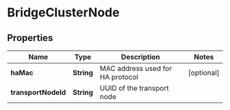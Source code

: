 # BridgeClusterNode

## Properties
Name | Type | Description | Notes
------------ | ------------- | ------------- | -------------
**haMac** | **String** | MAC address used for HA protocol |  [optional]
**transportNodeId** | **String** | UUID of the transport node | 
